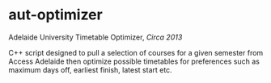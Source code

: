 # aut-optimizer
Adelaide University Timetable Optimizer,
*Circa 2013*

C++ script designed to pull a selection of courses for a given semester from
Access Adelaide then optimize possible timetables for preferences such as
maximum days off, earliest finish, latest start etc.
